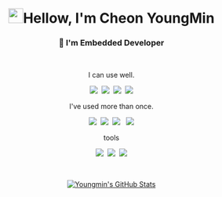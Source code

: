 <h1 align="center"><img src="https://raw.githubusercontent.com/MartinHeinz/MartinHeinz/master/wave.gif" width="30px">Hellow, I'm Cheon YoungMin</h1>
<h3 align="center">🧱 I'm Embedded Developer</h3>  


<br>
<p align="center">I can use well.<p>

<p align="center">
<img src="https://img.shields.io/badge/Python-3766AB?style=flat-square&logo=Python&logoColor=white"/></a>&nbsp <img src="https://img.shields.io/badge/C-E6E6FA?style=flat-square&logo=c&logoColor=BLACK"/></a>&nbsp <img src="https://img.shields.io/badge/raspberry_pi-A22846?style=flat-square&logo=raspberry-pi&logoColor=white"/></a>&nbsp <img src="https://img.shields.io/badge/arduino-00979D?style=flat-square&logo=arduino&logoColor=white"/></a>
</p>


<p align="center">I've used more than once.<p>

<p align="center">
<img src="https://img.shields.io/badge/node.js-339933?style=flat-square&logo=node.js&logoColor=white"/></a>&nbsp <img src="https://img.shields.io/badge/Linux-D94F00?style=flat-square&logo=linux&logoColor=BLACK"/></a>&nbsp <img src="https://img.shields.io/badge/Mysql-4479A1?style=flat-square&logo=Mysql&logoColor=white"/></a> &nbsp <img src="https://img.shields.io/badge/c++-00599C?style=flat-square&logo=c++&logoColor=white"/></a>
</p>

<p align="center">tools<p>

<p align="center">
<img src="https://img.shields.io/badge/Github-181717?style=flat-square&logo=github&logoColor=white"/></a>&nbsp <img src="https://img.shields.io/badge/Slack-4A154B?style=flat-square&logo=Slack&logoColor=BLACK"/></a>&nbsp <img src="https://img.shields.io/badge/Notion-000000?style=flat-square&logo=Notion&logoColor=white"/></a>
</p>
<br>
<p align="center">
<a href="https://github.com/cjsdudals/cjsdudals">
  <img align="center" src="https://github-readme-stats.vercel.app/api?username=cjsdudals&show_icons=true&line_height=27&count_private=true&title_color=ffffff&text_color=c9cacc&icon_color=2bbc8a&bg_color=1d1f21" alt="Youngmin's GitHub Stats" />
</a>
</p>
